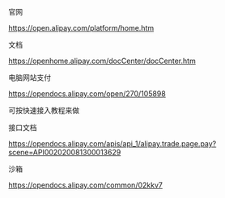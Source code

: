 官网

https://open.alipay.com/platform/home.htm

文档

https://openhome.alipay.com/docCenter/docCenter.htm



电脑网站支付

https://opendocs.alipay.com/open/270/105898

可按快速接入教程来做



接口文档

https://opendocs.alipay.com/apis/api_1/alipay.trade.page.pay?scene=API002020081300013629





沙箱

https://opendocs.alipay.com/common/02kkv7